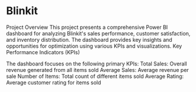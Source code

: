 # Blinkit
Project Overview
This project presents a comprehensive Power BI dashboard for analyzing Blinkit's sales performance, customer satisfaction, and inventory distribution. The dashboard provides key insights and opportunities for optimization using various KPIs and visualizations.
Key Performance Indicators (KPIs)

The dashboard focuses on the following primary KPIs:
Total Sales: Overall revenue generated from all items sold 
Average Sales: Average revenue per sale 
Number of Items: Total count of different items sold 
Average Rating: Average customer rating for items sold

